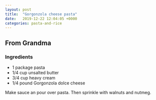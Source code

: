 ```yaml
---
layout: post
title:  "Gorgonzola cheese pasta"
date:   2019-12-22 12:04:05 +0000
categories: pasta-and-rice
---
```


## From Grandma
### Ingredients
* 1 package pasta
* 1/4 cup unsalted butter
* 3/4 cup heavy cream
* 1/4 pound Gorgonzola dolce cheese


Make sauce an pour over pasta. Then sprinkle with walnuts and nutmeg.

